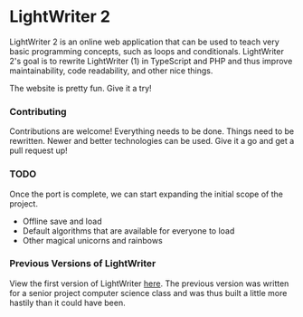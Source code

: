 # LightWriter 2
LightWriter 2 is an online web application that can be used to teach very basic programming concepts, 
such as loops and conditionals. LightWriter 2's goal is to rewrite LightWriter (1) in TypeScript and PHP and thus
improve maintainability, code readability, and other nice things.

The website is pretty fun. Give it a try!

### Contributing

Contributions are welcome! Everything needs to be done. Things need to be rewritten. Newer and better technologies can be used. Give it a go and get a pull request up!
 
### TODO 

Once the port is complete, we can start expanding the initial scope of the project.

- Offline save and load
- Default algorithms that are available for everyone to load
- Other magical unicorns and rainbows
 
### Previous Versions of LightWriter
View the first version of LightWriter [here](https://github.com/Deadpikle/LightWriter). The previous version was written 
for a senior project computer science class and was thus built a little more hastily than it could have been.
